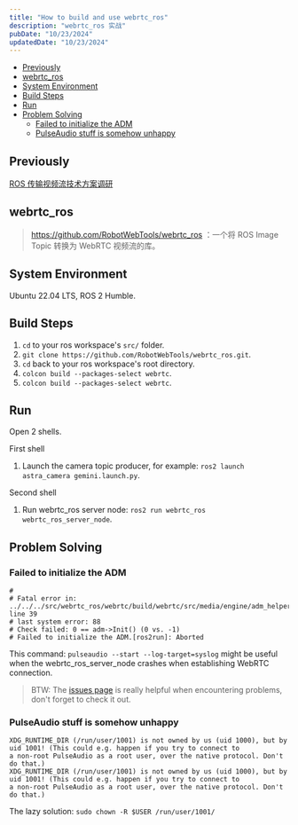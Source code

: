 ```yaml
---
title: "How to build and use webrtc_ros"
description: "webrtc_ros 实战"
pubDate: "10/23/2024"
updatedDate: "10/23/2024"
---
```


<!--toc:start-->
- [Previously](#previously)
- [webrtc_ros](#webrtcros)
- [System Environment](#system-environment)
- [Build Steps](#build-steps)
- [Run](#run)
- [Problem Solving](#problem-solving)
  - [Failed to initialize the ADM](#failed-to-initialize-the-adm)
  - [PulseAudio stuff is somehow unhappy](#pulseaudio-stuff-is-somehow-unhappy)
<!--toc:end-->

## Previously

[ROS 传输视频流技术方案调研](/blog/webrtc/ros_with_webrtc/)

## webrtc_ros

> https://github.com/RobotWebTools/webrtc_ros ：一个将 ROS Image Topic 转换为 WebRTC 视频流的库。

## System Environment

Ubuntu 22.04 LTS, ROS 2 Humble.

## Build Steps

1. `cd` to your ros workspace's `src/` folder.
2. `git clone https://github.com/RobotWebTools/webrtc_ros.git`.
3. `cd` back to your ros workspace's root directory.
3. `colcon build --packages-select webrtc`.
4. `colcon build --packages-select webrtc`.

## Run

Open 2 shells.

First shell
1. Launch the camera topic producer, for example:
`ros2 launch astra_camera gemini.launch.py`.

Second shell
1. Run webrtc_ros server node:
`ros2 run webrtc_ros webrtc_ros_server_node`.

## Problem Solving

### Failed to initialize the ADM

```
#
# Fatal error in: ../../../src/webrtc_ros/webrtc/build/webrtc/src/media/engine/adm_helpers.cc, line 39
# last system error: 88
# Check failed: 0 == adm->Init() (0 vs. -1)
# Failed to initialize the ADM.[ros2run]: Aborted
```

This command:
`pulseaudio --start --log-target=syslog`
might be useful when the webrtc_ros_server_node crashes when establishing
WebRTC connection.

> BTW: The [issues page](https://github.com/RobotWebTools/webrtc_ros/issues)
is really helpful when encountering problems, don't forget to check it out.

### PulseAudio stuff is somehow unhappy

```
XDG_RUNTIME_DIR (/run/user/1001) is not owned by us (uid 1000), but by uid 1001! (This could e.g. happen if you try to connect to
a non-root PulseAudio as a root user, over the native protocol. Don't do that.)
XDG_RUNTIME_DIR (/run/user/1001) is not owned by us (uid 1000), but by uid 1001! (This could e.g. happen if you try to connect to
a non-root PulseAudio as a root user, over the native protocol. Don't do that.)
```

The lazy solution: `sudo chown -R $USER /run/user/1001/`
